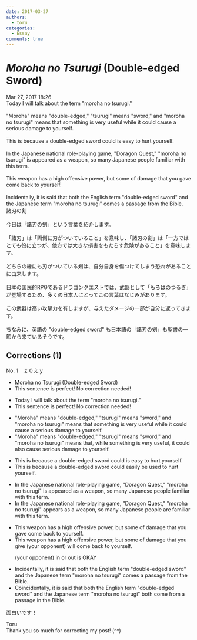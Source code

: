 ```yaml
---
date: 2017-03-27
authors:
  - toru
categories:
  - Essay
comments: true
---
```


# <strong><em>Moroha no Tsurugi</strong></em> (Double-edged Sword)
<div class="date">Mar 27, 2017 18:26</div>
<div id="post"><div id="body_show_ori">
Today I will talk about the term "moroha no tsurugi."<br/><br/>"Moroha" means "double-edged," "tsurugi" means "sword," and "moroha no tsurugi" means that something is very useful while it could cause a serious damage to yourself.<br/><br/>This is because a double-edged sword could is easy to hurt yourself.<br/><br/>In the Japanese national role-playing game, "Doragon Quest," "moroha no tsurugi" is appeared as a weapon, so many Japanese people familiar with this term.<br/><br/>This weapon has a high offensive power, but some of damage that you gave come back to yourself.<br/><br/>Incidentally, it is said that both the English term "double-edged sword" and the Japanese term "moroha no tsurugi" comes a passage from the Bible.
</div></div>

<!-- more -->

<div id="post_ja"><div id="body_show_mo">
諸刃の剣<br/><br/>今日は「諸刃の剣」という言葉を紹介します。<br/><br/>「諸刃」は「両側に刃がついていること」を意味し、「諸刃の剣」は「一方ではとても役に立つが、他方では大きな損害をもたらす危険があること」を意味します。<br/><br/>どちらの縁にも刃がついている剣は、自分自身を傷つけてしまう恐れがあることに由来します。<br/><br/>日本の国民的RPGであるドラゴンクエストでは、武器として「もろはのつるぎ」が登場するため、多くの日本人にとってこの言葉はなじみがあります。<br/><br/>この武器は高い攻撃力を有しますが、与えたダメージの一部が自分に返ってきます。<br/><br/>ちなみに、英語の "double-edged sword" も日本語の「諸刃の剣」も聖書の一節から来ているそうです。
</div></div>

## Corrections (1)
<div id="block"><div class="first_name"> No. 1　<span class="just_name">ｚ０えｙ</span></div><div id="block2">
<ul class="correction_field">
<li class="incorrect">Moroha no Tsurugi (Double-edged Sword)</li>
<li class="corrected perfect">This sentence is perfect! No correction needed!</li>
</ul>
<ul class="correction_field">
<li class="incorrect">Today I will talk about the term "moroha no tsurugi."</li>
<li class="corrected perfect">This sentence is perfect! No correction needed!</li>
</ul>
<ul class="correction_field">
<li class="incorrect">"Moroha" means "double-edged," "tsurugi" means "sword," and "moroha no tsurugi" means that something is very useful while it could cause a serious damage to yourself.</li>
<li class="corrected correct">
"Moroha" means "double-edged," "tsurugi" means "sword," and "moroha no tsurugi" means that, while something is very useful, it could also cause serious damage to yourself.
</li>
</ul>
<ul class="correction_field">
<li class="incorrect">This is because a double-edged sword could is easy to hurt yourself.</li>
<li class="corrected correct">
This is because a double-edged sword could easily be used to hurt yourself.
</li>
</ul>
<ul class="correction_field">
<li class="incorrect">In the Japanese national role-playing game, "Doragon Quest," "moroha no tsurugi" is appeared as a weapon, so many Japanese people familiar with this term.</li>
<li class="corrected correct">
In the Japanese national role-playing game, "Doragon Quest," "moroha no tsurugi" <span class="f_blue">appears </span>as a weapon, so many Japanese people <span class="f_blue">are</span> familiar with this term.
</li>
</ul>
<ul class="correction_field">
<li class="incorrect">This weapon has a high offensive power, but some of damage that you gave come back to yourself.</li>
<li class="corrected correct">
This weapon has a high offensive power, but some of damage that you <span class="f_blue">give (your opponent) will </span>come back to yourself.
<p class="correction_comment">(your opponent) in or out is OKAY</p>
</li>
</ul>
<ul class="correction_field">
<li class="incorrect">Incidentally, it is said that both the English term "double-edged sword" and the Japanese term "moroha no tsurugi" comes a passage from the Bible.</li>
<li class="corrected correct">
Coincidentally, it is said that both the English term "double-edged sword" and the Japanese term "moroha no tsurugi" <span class="f_blue">both come from</span> a passage in the Bible.
</li>
</ul>
<p class="comment_small">
 面白いです！
</p>

</div><div class="name"><span class="just_name">Toru</span><br>
Thank you so much for correcting my post! (^^)
</div>
</div>
